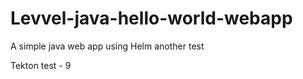 Levvel-java-hello-world-webapp
=======================

A simple java web app using Helm another test

Tekton test - 9
